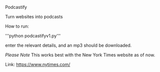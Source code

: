 Podcastify

Turn websites into podcasts

How to run:

'''python podcastifyv1.py'''

enter the relevant details, and an mp3 should 
be downloaded.


*Please Note* 
This works best with the New York Times website as of now.

Link: https://www.nytimes.com/


